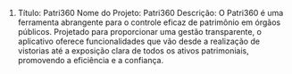 1. Título: Patri360
   Nome do Projeto: Patri360
   Descrição: O Patri360 é uma ferramenta abrangente para o controle eficaz de patrimônio em órgãos públicos.
    Projetado para proporcionar uma gestão transparente, o aplicativo oferece funcionalidades que vão desde a realização de vistorias até a exposição clara de todos os ativos patrimoniais, promovendo a eficiência e a confiança.
   
